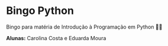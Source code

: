 # Bingo Python

Bingo para matéria de Introdução à Programação em Python 👩‍💻

**Alunas:** Carolina Costa e Eduarda Moura